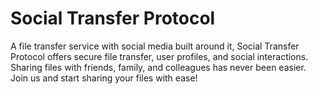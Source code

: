 # Social Transfer Protocol
 A file transfer service with social media built around it, Social Transfer Protocol offers secure file transfer, user profiles, and social interactions. Sharing files with friends, family, and colleagues has never been easier. Join us and start sharing your files with ease!
